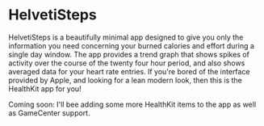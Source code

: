 # HelvetiSteps

HelvetiSteps is a beautifully minimal app designed to give you only the information you need concerning your burned calories and effort during a single day window. The app provides a trend graph that shows spikes of activity over the course of the twenty four hour period, and also shows averaged data for your heart rate entries.
If you're bored of the interface provided by Apple, and looking for a lean modern look, then this is the HealthKit app for you!

Coming soon: I'll bee adding some more HealthKit items to the app as well as GameCenter support.

